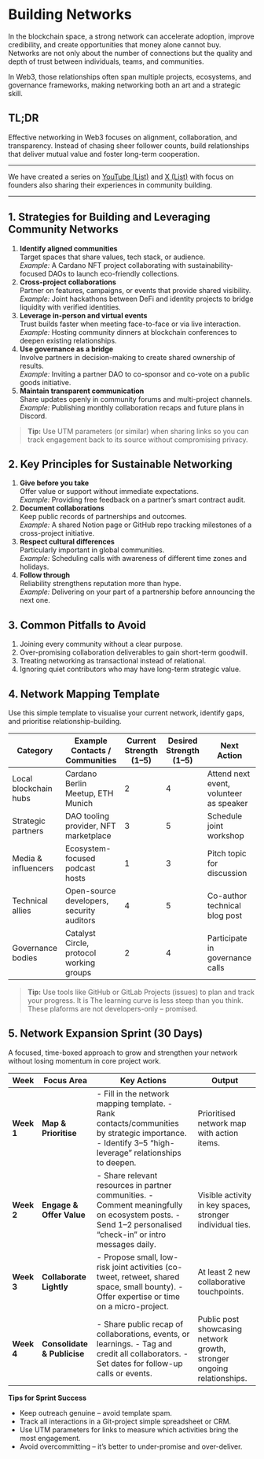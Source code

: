 # Building Networks

In the blockchain space, a strong network can accelerate adoption, improve credibility, and create opportunities that money alone cannot buy.  
Networks are not only about the number of connections but the quality and depth of trust between individuals, teams, and communities.   

In Web3, those relationships often span multiple projects, ecosystems, and governance frameworks, making networking both an art and a strategic skill.  



## TL;DR

Effective networking in Web3 focuses on alignment, collaboration, and transparency.
Instead of chasing sheer follower counts, build relationships that deliver mutual value and foster long-term cooperation.



------

We have created a series on [YouTube (List)](https://github.com/eucardano/operations-framework/blob/main/reports/f11/FiresideChats.md) and [X (List)](https://github.com/eucardano/operations-framework/blob/main/reports/f11/X-Spaces.md) with focus on founders also sharing their experiences in community building.

------

## 1. Strategies for Building and Leveraging Community Networks

1. **Identify aligned communities**  
   Target spaces that share values, tech stack, or audience.  
   *Example:* A Cardano NFT project collaborating with sustainability-focused DAOs to launch eco-friendly collections.
2. **Cross-project collaborations**  
   Partner on features, campaigns, or events that provide shared visibility.  
   *Example:* Joint hackathons between DeFi and identity projects to bridge liquidity with verified identities.
3. **Leverage in-person and virtual events**  
   Trust builds faster when meeting face-to-face or via live interaction.  
   *Example:* Hosting community dinners at blockchain conferences to deepen existing relationships.
4. **Use governance as a bridge**  
   Involve partners in decision-making to create shared ownership of results.  
   *Example:* Inviting a partner DAO to co-sponsor and co-vote on a public goods initiative.
5. **Maintain transparent communication**   
   Share updates openly in community forums and multi-project channels.  
   *Example:* Publishing monthly collaboration recaps and future plans in Discord.

> **Tip:** Use UTM parameters (or similar) when sharing links so you can track engagement back to its source without compromising privacy.



## 2. Key Principles for Sustainable Networking

1. **Give before you take**  
   Offer value or support without immediate expectations.  
   *Example:* Providing free feedback on a partner’s smart contract audit.
2. **Document collaborations**  
   Keep public records of partnerships and outcomes.  
   *Example:* A shared Notion page or GitHub repo tracking milestones of a cross-project initiative.
3. **Respect cultural differences**  
   Particularly important in global communities.  
   *Example:* Scheduling calls with awareness of different time zones and holidays.
4. **Follow through**  
   Reliability strengthens reputation more than hype.  
   *Example:* Delivering on your part of a partnership before announcing the next one.



## 3. Common Pitfalls to Avoid

1. Joining every community without a clear purpose.
2. Over-promising collaboration deliverables to gain short-term goodwill.
3. Treating networking as transactional instead of relational.
4. Ignoring quiet contributors who may have long-term strategic value.



## 4. Network Mapping Template

Use this simple template to visualise your current network, identify gaps, and prioritise relationship-building. 



| Category              | Example Contacts / Communities            | Current Strength (1–5) | Desired Strength (1–5) | Next Action                             |
| --------------------- | ----------------------------------------- | ---------------------- | ---------------------- | --------------------------------------- |
| Local blockchain hubs | Cardano Berlin Meetup, ETH Munich         | 2                      | 4                      | Attend next event, volunteer as speaker |
| Strategic partners    | DAO tooling provider, NFT marketplace     | 3                      | 5                      | Schedule joint workshop                 |
| Media & influencers   | Ecosystem-focused podcast hosts           | 1                      | 3                      | Pitch topic for discussion              |
| Technical allies      | Open-source developers, security auditors | 4                      | 5                      | Co-author technical blog post           |
| Governance bodies     | Catalyst Circle, protocol working groups  | 2                      | 4                      | Participate in governance calls         |

> **Tip:** Use tools like GitHub or GitLab Projects (issues) to plan and track your progress. It is The learning curve is less steep than you think. These plaforms are not developers-only – promised.



## 5. Network Expansion Sprint (30 Days)

A focused, time-boxed approach to grow and strengthen your network without losing momentum in core project work.

| Week       | Focus Area                  | Key Actions                                                  | Output                                                       |
| ---------- | --------------------------- | ------------------------------------------------------------ | ------------------------------------------------------------ |
| **Week 1** | **Map & Prioritise**        | - Fill in the network mapping template. - Rank contacts/communities by strategic importance. - Identify 3–5 “high-leverage” relationships to deepen. | Prioritised network map with action items.                   |
| **Week 2** | **Engage & Offer Value**    | - Share relevant resources in partner communities. - Comment meaningfully on ecosystem posts. - Send 1–2 personalised “check-in” or intro messages daily. | Visible activity in key spaces, stronger individual ties.    |
| **Week 3** | **Collaborate Lightly**     | - Propose small, low-risk joint activities (co-tweet, retweet, shared space, small bounty). - Offer expertise or time on a micro-project. | At least 2 new collaborative touchpoints.                    |
| **Week 4** | **Consolidate & Publicise** | - Share public recap of collaborations, events, or learnings. - Tag and credit all collaborators. - Set dates for follow-up calls or events. | Public post showcasing network growth, stronger ongoing relationships. |



**Tips for Sprint Success**

- Keep outreach genuine – avoid template spam.
- Track all interactions in a Git-project simple spreadsheet or CRM.
- Use UTM parameters for links to measure which activities bring the most engagement.
- Avoid overcommitting – it’s better to under-promise and over-deliver.
